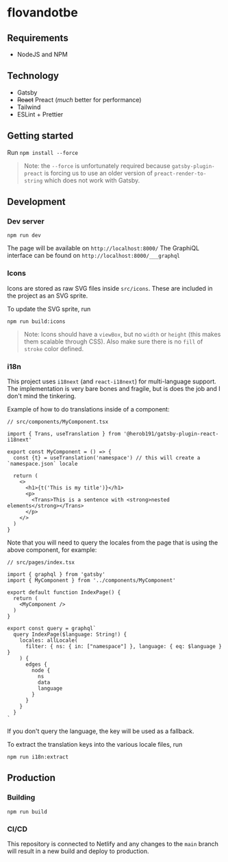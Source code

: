 # flovandotbe

## Requirements

- NodeJS and NPM

## Technology

- Gatsby
- ~~React~~ Preact (_much_ better for performance)
- Tailwind
- ESLint + Prettier

## Getting started

Run `npm install --force`

> Note: the `--force` is unfortunately required because `gatsby-plugin-preact` is forcing us to use an older version of `preact-render-to-string` which does not work with Gatsby.

## Development

### Dev server

```npm run dev```

The page will be available on `http://localhost:8000/`
The GraphiQL interface can be found on `http://localhost:8000/___graphql`

### Icons

Icons are stored as raw SVG files inside `src/icons`. These are included in the project as an SVG sprite.

To update the SVG sprite, run

```npm run build:icons```

> Note: Icons should have a `viewBox`, but no `width` or `height` (this makes them scalable through CSS). Also make sure there is no `fill` of `stroke` color defined.

### i18n

This project uses `i18next` (and `react-i18next`) for multi-language support.
The implementation is very bare bones and fragile, but is does the job and I don't mind the tinkering.

Example of how to do translations inside of a component:

```tsx
// src/components/MyComponent.tsx

import { Trans, useTranslation } from '@herob191/gatsby-plugin-react-i18next'

export const MyComponent = () => {
  const {t} = useTranslation('namespace') // this will create a `namespace.json` locale

  return (
    <>
      <h1>{t('This is my title')}</h1>
      <p>
        <Trans>This is a sentence with <strong>nested elements</strong></Trans>
      </p>
    </>
  )
}
```

Note that you will need to query the locales from the page that is using the above component, for example:

```tsx
// src/pages/index.tsx

import { graphql } from 'gatsby'
import { MyComponent } from '../components/MyComponent'

export default function IndexPage() {
  return (
    <MyComponent />
  )
}

export const query = graphql`
  query IndexPage($language: String!) {
    locales: allLocale(
      filter: { ns: { in: ["namespace"] }, language: { eq: $language } }
    ) {
      edges {
        node {
          ns
          data
          language
        }
      }
    }
  }
`
```

If you don't query the language, the key will be used as a fallback.

To extract the translation keys into the various locale files, run

```npm run i18n:extract```

## Production

### Building

```npm run build```

### CI/CD

This repository is connected to Netlify and any changes to the `main` branch will result in a new build and deploy to production.
